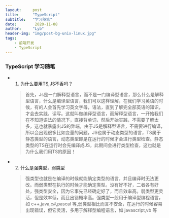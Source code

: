 ```yaml
---
layout:     post
title:      "TypeScript"
subtitle:   "学习随笔"
date:        2020-11-08
author:     "Lyb"
header-img: "img/post-bg-unix-linux.jpg"
tags:
    - 前端开发
    - TypeScript
---
```


### TypeScript 学习随笔

  + 1. 为什么要用TS,JS不香吗？
    > 首先，Js是一门解释型语言，而不是一门编译型语言，那么什么是解释型语言，什么是编译型语言，我们可以这样理解，在我们学习英语的时候，有的人会首先学习英文字母，语法，直到了解完全部英语的知识，才会去实践，读写。这就叫做编译型语言，而解释型语言，一开始我们在不知道语法的情况下，直接背单词，然后开始实践，不需要了解太多，这也就暴露出JS的弊端，由于JS是解释型语言，不需要进行编译，所以会出现很多比如变量的问题，JS也属于动态类型的语言，TS属于静态类型的语言，动态类型即是在运行的时候才会进行类型检查。静态类型的TS在运行时会先编译成JS，此期间会进行类型检查，这也就是为什么我们用TS的原因！

  + 2. 什么是强类型，弱类型
    > 强类型也就是在编译的时候就能确定类型的语言，并且编译时无法更改。而弱类型在执行的时候才能确定类型。没有好不好，二者各有好处，强类型安全，因为它事先已经确定好了，而且效率高。弱类型更灵活，但是效率低，而且出错概率高。强类型一般用于编译型编程语言，如 c++,java,c#,pascal 等,弱类型相比而言不安全，在运行的时候容易出现错误，但它灵活，多用于解释型编程语言，如 javascript,vb 等
